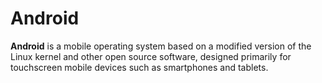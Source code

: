 # Android

**Android** is a mobile operating system based on a modified version of the Linux kernel and other open source software, designed primarily for touchscreen mobile devices such as smartphones and tablets.